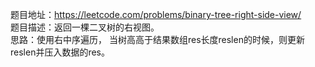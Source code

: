 题目地址：https://leetcode.com/problems/binary-tree-right-side-view/  
题目描述：返回一棵二叉树的右视图。  
思路：使用右中序遍历， 当树高高于结果数组res长度reslen的时候，则更新reslen并压入数据的res。
